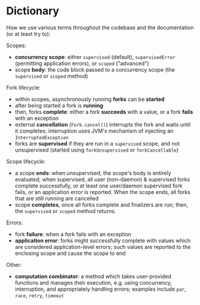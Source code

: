 # Dictionary

How we use various terms throughout the codebase and the documentation (or at least try to):

Scopes:
* **concurrency scope**: either `supervised` (default), `supervisedError` (permitting application errors), 
  or `scoped` ("advanced")
* scope **body**: the code block passed to a concurrency scope (the `supervised` or `scoped` method)

Fork lifecycle:
* within scopes, asynchronously running **forks** can be **started**
* after being started a fork is **running**
* then, forks **complete**: either a fork **succeeds** with a value, or a fork **fails** with an exception
* external **cancellation** (`Fork.cancel()`) interrupts the fork and waits until it completes; interruption uses
  JVM's mechanism of injecting an `InterruptedException`
* forks are **supervised** if they are run in a `supervised` scope, and not unsupervised (started using 
  `forkUnsupervised` or `forkCancellable`)

Scope lifecycle:
* a scope **ends**: when unsupervised, the scope's body is entirely evaluated; when supervised, all user (non-daemon) &
  supervised forks complete successfully, or at least one user/daemon supervised fork fails, or an application error
  is reported. When the scope ends, all forks that are still running are cancelled
* scope **completes**, once all forks complete and finalizers are run; then, the `supervised` or `scoped`
  method returns.

Errors:
* fork **failure**: when a fork fails with an exception
* **application error**: forks might successfully complete with values which are considered application-level errors;
  such values are reported to the enclosing scope and cause the scope to end

Other:
* **computation combinator**: a method which takes user-provided functions and manages their execution, e.g. using 
  concurrency, interruption, and appropriately handling errors; examples include `par`, `race`, `retry`, `timeout`
